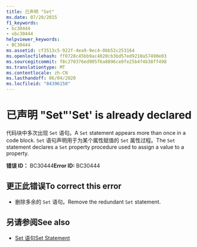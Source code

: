 ```yaml
---
title: 已声明 "Set"
ms.date: 07/20/2015
f1_keywords:
- bc30444
- vbc30444
helpviewer_keywords:
- BC30444
ms.assetid: cf3513c5-922f-4ea9-9ec4-0bb52c253164
ms.openlocfilehash: ff0728c45bb9ac4020cb3bd57ed9210a57490e03
ms.sourcegitcommit: f8c270376ed905f6a8896ce0fe25b4f4b38ff498
ms.translationtype: MT
ms.contentlocale: zh-CN
ms.lasthandoff: 06/04/2020
ms.locfileid: "84396150"
---
```

# <a name="set-is-already-declared"></a><span data-ttu-id="6443a-102">已声明 "Set"</span><span class="sxs-lookup"><span data-stu-id="6443a-102">'Set' is already declared</span></span>
<span data-ttu-id="6443a-103">代码块中多次出现 `Set` 语句。</span><span class="sxs-lookup"><span data-stu-id="6443a-103">A `Set` statement appears more than once in a code block.</span></span> <span data-ttu-id="6443a-104">`Set` 语句声明用于为某个属性赋值的 `Set` 属性过程。</span><span class="sxs-lookup"><span data-stu-id="6443a-104">The `Set` statement declares a `Set` property procedure used to assign a value to a property.</span></span>  
  
 <span data-ttu-id="6443a-105">**错误 ID：** BC30444</span><span class="sxs-lookup"><span data-stu-id="6443a-105">**Error ID:** BC30444</span></span>  
  
## <a name="to-correct-this-error"></a><span data-ttu-id="6443a-106">更正此错误</span><span class="sxs-lookup"><span data-stu-id="6443a-106">To correct this error</span></span>  
  
- <span data-ttu-id="6443a-107">删除多余的 `Set` 语句。</span><span class="sxs-lookup"><span data-stu-id="6443a-107">Remove the redundant `Set` statement.</span></span>  
  
## <a name="see-also"></a><span data-ttu-id="6443a-108">另请参阅</span><span class="sxs-lookup"><span data-stu-id="6443a-108">See also</span></span>

- [<span data-ttu-id="6443a-109">Set 语句</span><span class="sxs-lookup"><span data-stu-id="6443a-109">Set Statement</span></span>](../language-reference/statements/set-statement.md)
